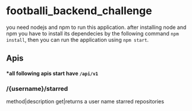# footballi_backend_challenge

you need nodejs and npm to run this application.
after installing node and npm you have to install its dependecies by the following command `npm install`, then you can run the application using `npm start`.

## Apis

#### *all following apis start have `/api/v1`

### /{username}/starred

method|description
get|returns a user name starred repositories

